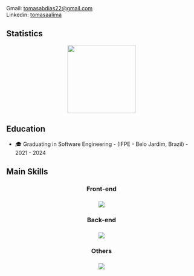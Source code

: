 <div>
 Gmail: <a href="tomasabdias22@gmail.com" target="_blank">tomasabdias22@gmail.com</a><br>
 Linkedin: <a href="https://www.linkedin.com/in/tom%C3%A1s-abdias-a7262726b/" target="_blank">tomasaalima</a>
</div>

## Statistics

<!--
**tomasaalima/tomasaalima** is a ✨ _special_ ✨ repository because its `README.md` (this file) appears on your GitHub profile.

Here are some ideas to get you started:


-  🌱 I’m currently learning NodeJS, React..
- 👯 I’m looking to collaborate on ...
- 🤔 I’m looking for help with ...
- 💬 Ask me about ...
- 📫 How to reach me: ...
- 😄 Pronouns: ...
- ⚡ Fun fact: ...
-->

<div align="center">
  <img height="180em" src="https://github-readme-stats.vercel.app/api/top-langs/?username=tomasaalima&layout=compact&theme=dracula&langs_count=6"/>
</div>

## Education
- 🎓 Graduating in Software Engineering - (IFPE - Belo Jardim, Brazil) - 2021 - 2024

## Main Skills
</p>
<h3 align="center">
  Front-end
<h3/>
<p align="center">
  <a href="https://skillicons.dev">
    <img src="https://skillicons.dev/icons?i=html,css,tailwindcss,js,react" />
  </a>
</p>
  <h3 align="center">
  Back-end
<h3/>
<p align="center">
  <a href="https://skillicons.dev">
    <img src="https://skillicons.dev/icons?i=cs,php,java,laravel,hibernate,postgres,mysql" />
  </a>
</p>
    <h3 align="center">
  Others
<h3/>
<p align="center">
  <a href="https://skillicons.dev">
    <img src="https://skillicons.dev/icons?i=git,github,nodejs" />
  </a>
